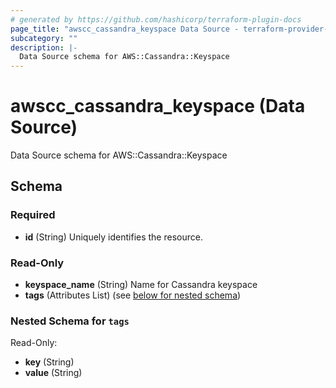 ```yaml
---
# generated by https://github.com/hashicorp/terraform-plugin-docs
page_title: "awscc_cassandra_keyspace Data Source - terraform-provider-awscc"
subcategory: ""
description: |-
  Data Source schema for AWS::Cassandra::Keyspace
---
```


# awscc_cassandra_keyspace (Data Source)

Data Source schema for AWS::Cassandra::Keyspace



<!-- schema generated by tfplugindocs -->
## Schema

### Required

- **id** (String) Uniquely identifies the resource.

### Read-Only

- **keyspace_name** (String) Name for Cassandra keyspace
- **tags** (Attributes List) (see [below for nested schema](#nestedatt--tags))

<a id="nestedatt--tags"></a>
### Nested Schema for `tags`

Read-Only:

- **key** (String)
- **value** (String)


